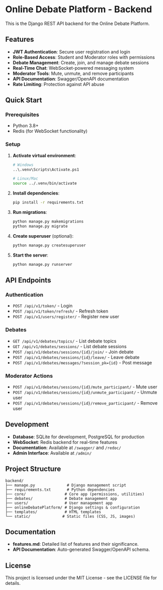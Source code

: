 # Online Debate Platform - Backend

This is the Django REST API backend for the Online Debate Platform.

## Features

- **JWT Authentication**: Secure user registration and login
- **Role-Based Access**: Student and Moderator roles with permissions
- **Debate Management**: Create, join, and manage debate sessions
- **Real-Time Chat**: WebSocket-powered messaging system
- **Moderator Tools**: Mute, unmute, and remove participants
- **API Documentation**: Swagger/OpenAPI documentation
- **Rate Limiting**: Protection against API abuse

## Quick Start

### Prerequisites
- Python 3.8+
- Redis (for WebSocket functionality)

### Setup

1. **Activate virtual environment**:
   ```bash
   # Windows
   ..\.venv\Scripts\Activate.ps1
   
   # Linux/Mac
   source ../.venv/bin/activate
   ```

2. **Install dependencies**:
   ```bash
   pip install -r requirements.txt
   ```

3. **Run migrations**:
   ```bash
   python manage.py makemigrations
   python manage.py migrate
   ```

4. **Create superuser** (optional):
   ```bash
   python manage.py createsuperuser
   ```

5. **Start the server**:
   ```bash
   python manage.py runserver
   ```

## API Endpoints

### Authentication
- `POST /api/v1/token/` - Login
- `POST /api/v1/token/refresh/` - Refresh token
- `POST /api/v1/users/register/` - Register new user

### Debates
- `GET /api/v1/debates/topics/` - List debate topics
- `GET /api/v1/debates/sessions/` - List debate sessions
- `POST /api/v1/debates/sessions/{id}/join/` - Join debate
- `POST /api/v1/debates/sessions/{id}/leave/` - Leave debate
- `POST /api/v1/debates/messages/?session_pk={id}` - Post message

### Moderator Actions
- `POST /api/v1/debates/sessions/{id}/mute_participant/` - Mute user
- `POST /api/v1/debates/sessions/{id}/unmute_participant/` - Unmute user
- `POST /api/v1/debates/sessions/{id}/remove_participant/` - Remove user

## Development

- **Database**: SQLite for development, PostgreSQL for production
- **WebSocket**: Redis backend for real-time features
- **Documentation**: Available at `/swagger/` and `/redoc/`
- **Admin Interface**: Available at `/admin/`

## Project Structure

```
backend/
├── manage.py              # Django management script
├── requirements.txt       # Python dependencies
├── core/                 # Core app (permissions, utilities)
├── debates/              # Debate management app
├── users/                # User management app
├── onlineDebatePlatform/ # Django settings & configuration
├── templates/            # HTML templates
└── static/              # Static files (CSS, JS, images)
```

## Documentation
- **features.md**: Detailed list of features and their significance.
- **API Documentation**: Auto-generated Swagger/OpenAPI schema.

## License
This project is licensed under the MIT License - see the LICENSE file for details.